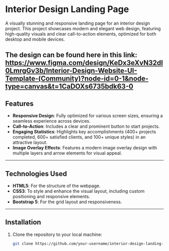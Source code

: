 # Interior Design Landing Page

A visually stunning and responsive landing page for an interior design project. This project showcases modern and elegant web design, featuring high-quality visuals and clear call-to-action elements, optimized for both desktop and mobile devices.

The design can be found here in this link:
https://www.figma.com/design/KeDx3eXvN32dI0LmrgGv3b/Interior-Design-Website-UI-Template-(Community)?node-id=0-1&node-type=canvas&t=1CaDOXs6735bdk63-0
---

## Features

- **Responsive Design**: Fully optimized for various screen sizes, ensuring a seamless experience across devices.
- **Call-to-Action**: Includes a clear and prominent button to start projects.
- **Engaging Statistics**: Highlights key accomplishments (400+ projects completed, 600+ satisfied clients, and 100+ unique styles) in an attractive layout.
- **Image Overlay Effects**: Features a modern image overlay design with multiple layers and arrow elements for visual appeal.

---

## Technologies Used

- **HTML5**: For the structure of the webpage.
- **CSS3**: To style and enhance the visual layout, including custom positioning and responsive elements.
- **Bootstrap 5**: For the grid layout and responsiveness.

---

## Installation

1. Clone the repository to your local machine:
   ```bash
   git clone https://github.com/your-username/interior-design-landing-page.git
